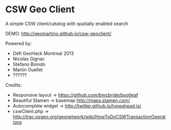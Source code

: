 CSW Geo Client
=============

A simple CSW client/catalog with spatially enabled search

DEMO: http://geomartino.github.io/csw-geoclient/

Powered by:  
 * Défi GeoHack Montreal 2013  
 * Nicolas Gignac  
 * Stefano Biondo  
 * Martin Ouellet  
 * ??????

Credits:   
* Responsive layout -> https://github.com/bmcbride/bootleaf  
* Beautiful Stamen -> basemap http://maps.stamen.com/  
* Autocomplete widget -> http://twitter.github.io/typeahead.js/  
* cswClient.php -> http://trac.osgeo.org/geonetwork/wiki/HowToDoCSWTransactionOperations  